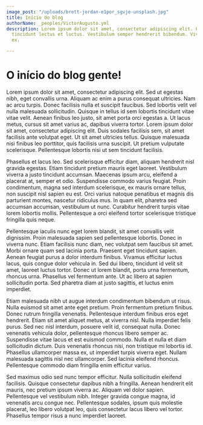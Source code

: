 ```yaml
---
image_post: "/uploads/brett-jordan-e1por_sgvje-unsplash.jpg"
title: Início do blog
authorName: _peoples/VictorAugusto.yml
description: Lorem ipsum dolor sit amet, consectetur adipiscing elit. Praesent lobortis
  tincidunt lectus et luctus. Vestibulum semper hendrerit bibendum. Vivamus lacinia
  ex.

---
```

# O início do blog gente!

Lorem ipsum dolor sit amet, consectetur adipiscing elit. Sed ut egestas nibh, eget convallis urna. Aliquam ac enim a purus consequat ultricies. Nam ac arcu turpis. Donec facilisis nulla et suscipit faucibus. Sed lobortis velit vel nulla malesuada sollicitudin. Quisque in tellus id sem lobortis tincidunt vitae vitae velit. Aenean finibus leo justo, sit amet porta orci egestas a. Ut lacus metus, cursus sit amet varius ac, dapibus viverra tortor. Lorem ipsum dolor sit amet, consectetur adipiscing elit. Duis sodales facilisis sem, sit amet facilisis ante volutpat eget. Ut sit amet ultricies tellus. Quisque malesuada nisi finibus leo porttitor, quis facilisis urna suscipit. Ut pretium vulputate scelerisque. Pellentesque lobortis nisi ut sem tincidunt facilisis.

Phasellus et lacus leo. Sed scelerisque efficitur diam, aliquam hendrerit nisl gravida egestas. Etiam tincidunt pretium mauris eget laoreet. Vestibulum viverra a justo tincidunt accumsan. Maecenas ipsum arcu, eleifend a placerat at, semper et odio. Suspendisse commodo varius feugiat. Proin condimentum, magna sed interdum scelerisque, ex mauris ornare tellus, non suscipit nisl sapien eu est. Orci varius natoque penatibus et magnis dis parturient montes, nascetur ridiculus mus. In quam elit, pharetra sed accumsan accumsan, vestibulum ut nunc. Curabitur hendrerit turpis vitae lorem lobortis mollis. Pellentesque a orci eleifend tortor scelerisque tristique fringilla quis neque.

Pellentesque iaculis nunc eget lorem blandit, sit amet convallis velit dignissim. Proin malesuada sapien sed pellentesque lobortis. Donec in viverra nunc. Etiam facilisis nunc diam, nec volutpat sem faucibus sit amet. Morbi ornare quam sed lacinia porta. Praesent eget tincidunt sapien. Aenean feugiat purus a dolor interdum finibus. Vivamus efficitur luctus lacus, quis congue dolor vehicula in. Sed dui libero, tincidunt id velit sit amet, laoreet luctus tortor. Donec ut lorem blandit, porta urna fermentum, rhoncus urna. Phasellus vel fermentum ante. Ut ac libero at sapien sollicitudin porta. Sed pharetra diam at justo sagittis, et luctus enim imperdiet.

Etiam malesuada nibh ut augue interdum condimentum bibendum ut risus. Nulla euismod sit amet ante eget pretium. Proin fermentum pretium finibus. Donec rutrum fringilla venenatis. Pellentesque interdum finibus eros eget hendrerit. Etiam sit amet aliquet metus, at viverra nisl. Nulla imperdiet felis purus. Sed nec nisl interdum, posuere velit id, consequat nulla. Donec venenatis vehicula dolor, pellentesque rhoncus libero semper ac. Suspendisse vitae lacus et est euismod commodo. Nulla et nulla et diam sollicitudin dictum. Duis venenatis rhoncus nisi, non tristique mi lobortis id. Phasellus ullamcorper massa ex, ut imperdiet turpis viverra eget. Nullam malesuada sagittis nisl nec ullamcorper. Sed lacinia eleifend rhoncus. Pellentesque commodo diam fringilla enim efficitur varius.

Sed maximus odio sed nunc tempor efficitur. Nulla sollicitudin eleifend facilisis. Quisque consectetur dapibus nibh a fringilla. Aenean hendrerit elit mauris, nec pretium ipsum viverra ac. Aliquam vel dolor sapien. Pellentesque vel vestibulum nibh. Integer gravida congue magna, id venenatis arcu congue nec. Pellentesque sodales, ipsum quis molestie placerat, leo libero volutpat leo, quis consectetur lacus libero vel tortor. Phasellus tempor risus a nunc imperdiet laoreet.